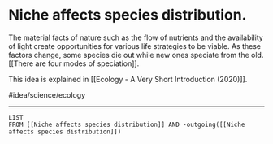 # Niche affects species distribution.
The material facts of nature such as the flow of nutrients and the availability of light create opportunities for various life strategies to be viable. As these factors change, some species die out while new ones speciate from the old. [[There are four modes of speciation]]. 

This idea is explained in [[Ecology - A Very Short Introduction (2020)]]. 

#idea/science/ecology 

---
```dataview
LIST
FROM [[Niche affects species distribution]] AND -outgoing([[Niche affects species distribution]])
```